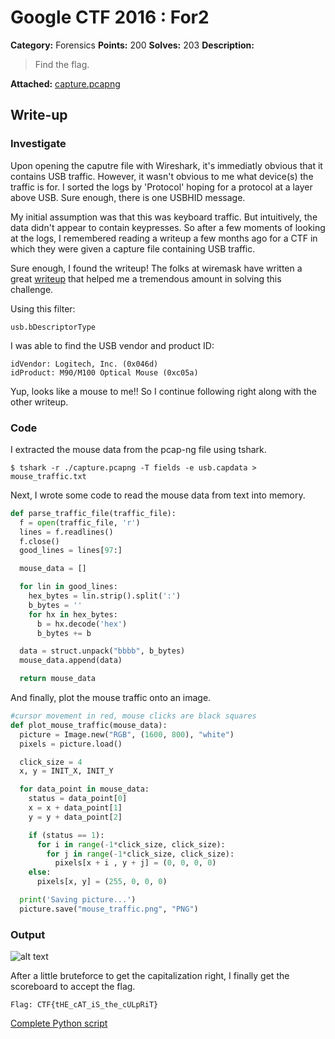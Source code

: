 # Google CTF 2016 : For2

**Category:** Forensics
**Points:** 200
**Solves:** 203
**Description:**
> Find the flag.

**Attached:** [capture.pcapng](https://github.com/b0tchsec/CTF-Fanny-Pack/blob/master/solutions/google_2016/For2/capture.pcapng)

## Write-up
### Investigate
Upon opening the caputre file with Wireshark, it's immediatly obvious that it contains USB traffic.  However, it wasn't obvious to me what device(s) the traffic is for.  I sorted the logs by 'Protocol' hoping for a protocol at a layer above USB.  Sure enough, there is one USBHID message.

My initial assumption was that this was keyboard traffic.  But intuitively, the data didn't appear to contain keypresses.  So after a few moments of looking at the logs, I remembered reading a writeup a few months ago for a CTF in which they were given a capture file containing USB traffic.

Sure enough, I found the writeup!  The folks at wiremask have written a great [writeup](https://wiremask.eu/writeups/boston-key-party-2015-riverside/) that helped me a tremendous amount in solving this challenge.

Using this filter:
```
usb.bDescriptorType
```

I was able to find the USB vendor and product ID:
```
idVendor: Logitech, Inc. (0x046d)
idProduct: M90/M100 Optical Mouse (0xc05a)
```

Yup, looks like a mouse to me!!  So I continue following right along with the other writeup.

### Code
I extracted the mouse data from the pcap-ng file using tshark.
```
$ tshark -r ./capture.pcapng -T fields -e usb.capdata > mouse_traffic.txt
```

Next, I wrote some code to read the mouse data from text into memory.
```python
def parse_traffic_file(traffic_file):
  f = open(traffic_file, 'r')
  lines = f.readlines()
  f.close()
  good_lines = lines[97:]

  mouse_data = []

  for lin in good_lines:
    hex_bytes = lin.strip().split(':')
    b_bytes = ''
    for hx in hex_bytes:
      b = hx.decode('hex')
      b_bytes += b

  data = struct.unpack("bbbb", b_bytes)
  mouse_data.append(data)

  return mouse_data
```

And finally, plot the mouse traffic onto an image.
```python
#cursor movement in red, mouse clicks are black squares
def plot_mouse_traffic(mouse_data):
  picture = Image.new("RGB", (1600, 800), "white")
  pixels = picture.load()

  click_size = 4
  x, y = INIT_X, INIT_Y

  for data_point in mouse_data:
    status = data_point[0]
    x = x + data_point[1]
    y = y + data_point[2]

    if (status == 1):
      for i in range(-1*click_size, click_size):
        for j in range(-1*click_size, click_size):
          pixels[x + i , y + j] = (0, 0, 0, 0)
    else:
      pixels[x, y] = (255, 0, 0, 0)

  print('Saving picture...')
  picture.save("mouse_traffic.png", "PNG")
```

### Output
![alt text](https://raw.githubusercontent.com/b0tchsec/CTF-Fanny-Pack/master/solutions/google_2016/For2/mouse_traffic.png "mouse_traffic.png")

After a little bruteforce to get the capitalization right, I finally get the scoreboard to accept the flag.
```
Flag: CTF{tHE_cAT_iS_the_cULpRiT}
```

[Complete Python script](https://github.com/b0tchsec/CTF-Fanny-Pack/blob/master/solutions/google_2016/For2/decoder.py)
